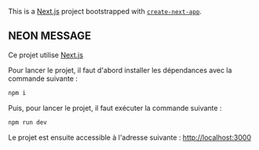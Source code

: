 This is a [Next.js](https://nextjs.org) project bootstrapped with [`create-next-app`](https://nextjs.org/docs/pages/api-reference/create-next-app).

## NEON MESSAGE

Ce projet utilise [Next.js](https://nextjs.org)

Pour lancer le projet, il faut d'abord installer les dépendances avec la commande suivante :
```bash
npm i
```
Puis, pour lancer le projet, il faut exécuter la commande suivante :
```bash
npm run dev
```

Le projet est ensuite accessible à l'adresse suivante : [http://localhost:3000](http://localhost:3000)